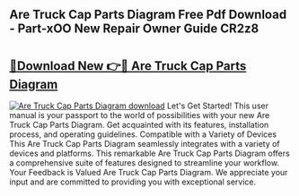 ## Are Truck Cap Parts Diagram Free Pdf Download - Part-xOO New Repair Owner Guide CR2z8

# <h2><a href="http://dfhrvym.blite.top/?on=Are+Truck+Cap+Parts+Diagram">🔗Download New 👉🔴 Are Truck Cap Parts Diagram</a></h2>

[![Are Truck Cap Parts Diagram download](https://i.imgur.com/lujVjoI.png)](http://dfhrvym.blite.top/?on=Are+Truck+Cap+Parts+Diagram)
Let's Get Started! This user manual is your passport to the world of possibilities with your new Are Truck Cap Parts Diagram. Get acquainted with its features, installation process, and operating guidelines. Compatible with a Variety of Devices This Are Truck Cap Parts Diagram seamlessly integrates with a variety of devices and platforms. This remarkable Are Truck Cap Parts Diagram offers a comprehensive suite of features designed to streamline your workflow. Your Feedback is Valued Are Truck Cap Parts Diagram. We appreciate your input and are committed to providing you with exceptional service.
